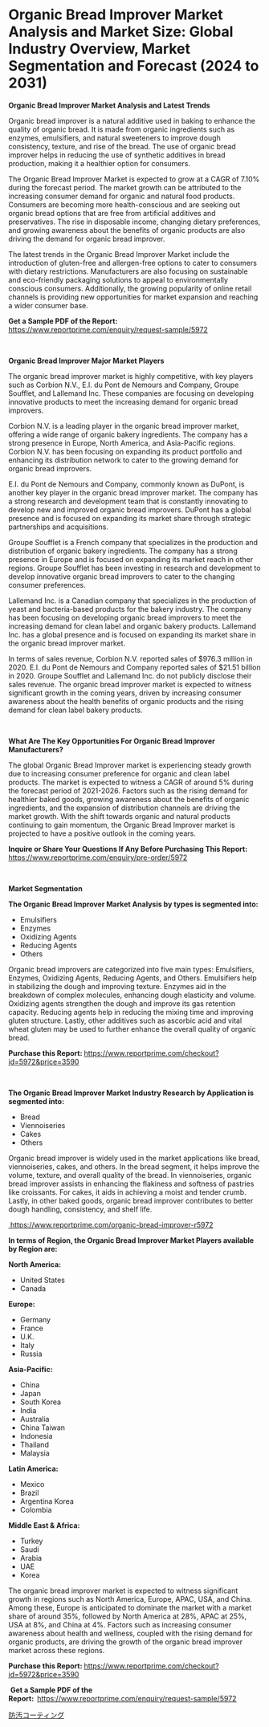 <p><h1>Organic Bread Improver Market Analysis and Market Size: Global Industry Overview, Market Segmentation and Forecast (2024 to 2031)</h1></p><p><strong>Organic Bread Improver Market Analysis and Latest Trends</strong></p>
<p><p>Organic bread improver is a natural additive used in baking to enhance the quality of organic bread. It is made from organic ingredients such as enzymes, emulsifiers, and natural sweeteners to improve dough consistency, texture, and rise of the bread. The use of organic bread improver helps in reducing the use of synthetic additives in bread production, making it a healthier option for consumers.</p><p>The Organic Bread Improver Market is expected to grow at a CAGR of 7.10% during the forecast period. The market growth can be attributed to the increasing consumer demand for organic and natural food products. Consumers are becoming more health-conscious and are seeking out organic bread options that are free from artificial additives and preservatives. The rise in disposable income, changing dietary preferences, and growing awareness about the benefits of organic products are also driving the demand for organic bread improver.</p><p>The latest trends in the Organic Bread Improver Market include the introduction of gluten-free and allergen-free options to cater to consumers with dietary restrictions. Manufacturers are also focusing on sustainable and eco-friendly packaging solutions to appeal to environmentally conscious consumers. Additionally, the growing popularity of online retail channels is providing new opportunities for market expansion and reaching a wider consumer base.</p></p>
<p><strong>Get a Sample PDF of the Report:&nbsp;</strong> <a href="https://www.reportprime.com/enquiry/request-sample/5972">https://www.reportprime.com/enquiry/request-sample/5972</a></p>
<p>&nbsp;</p>
<p><strong>Organic Bread Improver Major Market Players</strong></p>
<p><p>The organic bread improver market is highly competitive, with key players such as Corbion N.V., E.I. du Pont de Nemours and Company, Groupe Soufflet, and Lallemand Inc. These companies are focusing on developing innovative products to meet the increasing demand for organic bread improvers.</p><p>Corbion N.V. is a leading player in the organic bread improver market, offering a wide range of organic bakery ingredients. The company has a strong presence in Europe, North America, and Asia-Pacific regions. Corbion N.V. has been focusing on expanding its product portfolio and enhancing its distribution network to cater to the growing demand for organic bread improvers.</p><p>E.I. du Pont de Nemours and Company, commonly known as DuPont, is another key player in the organic bread improver market. The company has a strong research and development team that is constantly innovating to develop new and improved organic bread improvers. DuPont has a global presence and is focused on expanding its market share through strategic partnerships and acquisitions.</p><p>Groupe Soufflet is a French company that specializes in the production and distribution of organic bakery ingredients. The company has a strong presence in Europe and is focused on expanding its market reach in other regions. Groupe Soufflet has been investing in research and development to develop innovative organic bread improvers to cater to the changing consumer preferences.</p><p>Lallemand Inc. is a Canadian company that specializes in the production of yeast and bacteria-based products for the bakery industry. The company has been focusing on developing organic bread improvers to meet the increasing demand for clean label and organic bakery products. Lallemand Inc. has a global presence and is focused on expanding its market share in the organic bread improver market.</p><p>In terms of sales revenue, Corbion N.V. reported sales of $976.3 million in 2020. E.I. du Pont de Nemours and Company reported sales of $21.51 billion in 2020. Groupe Soufflet and Lallemand Inc. do not publicly disclose their sales revenue. The organic bread improver market is expected to witness significant growth in the coming years, driven by increasing consumer awareness about the health benefits of organic products and the rising demand for clean label bakery products.</p></p>
<p>&nbsp;</p>
<p><strong>What Are The Key Opportunities For Organic Bread Improver Manufacturers?</strong></p>
<p><p>The global Organic Bread Improver market is experiencing steady growth due to increasing consumer preference for organic and clean label products. The market is expected to witness a CAGR of around 5% during the forecast period of 2021-2026. Factors such as the rising demand for healthier baked goods, growing awareness about the benefits of organic ingredients, and the expansion of distribution channels are driving the market growth. With the shift towards organic and natural products continuing to gain momentum, the Organic Bread Improver market is projected to have a positive outlook in the coming years.</p></p>
<p><strong>Inquire or Share Your Questions If Any Before Purchasing This Report:</strong> <a href="https://www.reportprime.com/enquiry/pre-order/5972">https://www.reportprime.com/enquiry/pre-order/5972</a></p>
<p>&nbsp;</p>
<p><strong>Market Segmentation</strong></p>
<p><strong>The Organic Bread Improver Market Analysis by types is segmented into:</strong></p>
<p><ul><li>Emulsifiers</li><li>Enzymes</li><li>Oxidizing Agents</li><li>Reducing Agents</li><li>Others</li></ul></p>
<p><p>Organic bread improvers are categorized into five main types: Emulsifiers, Enzymes, Oxidizing Agents, Reducing Agents, and Others. Emulsifiers help in stabilizing the dough and improving texture. Enzymes aid in the breakdown of complex molecules, enhancing dough elasticity and volume. Oxidizing agents strengthen the dough and improve its gas retention capacity. Reducing agents help in reducing the mixing time and improving gluten structure. Lastly, other additives such as ascorbic acid and vital wheat gluten may be used to further enhance the overall quality of organic bread.</p></p>
<p><strong>Purchase this Report:&nbsp;</strong><a href="https://www.reportprime.com/checkout?id=5972&price=3590">https://www.reportprime.com/checkout?id=5972&price=3590</a></p>
<p>&nbsp;</p>
<p><strong>The Organic Bread Improver Market Industry Research by Application is segmented into:</strong></p>
<p><ul><li>Bread</li><li>Viennoiseries</li><li>Cakes</li><li>Others</li></ul></p>
<p><p>Organic bread improver is widely used in the market applications like bread, viennoiseries, cakes, and others. In the bread segment, it helps improve the volume, texture, and overall quality of the bread. In viennoiseries, organic bread improver assists in enhancing the flakiness and softness of pastries like croissants. For cakes, it aids in achieving a moist and tender crumb. Lastly, in other baked goods, organic bread improver contributes to better dough handling, consistency, and shelf life.</p></p>
<p><a href="https://www.reportprime.com/organic-bread-improver-r5972">&nbsp;https://www.reportprime.com/organic-bread-improver-r5972</a></p>
<p><strong>In terms of Region, the Organic Bread Improver Market Players available by Region are:</strong></p>
<p>
    <p> <strong> North America: </strong>
        <ul>
            <li>United States</li>
            <li>Canada</li>
        </ul>
        </p> 
    <p> <strong> Europe: </strong>
        <ul>
            <li>Germany</li>
            <li>France</li>
            <li>U.K.</li>
            <li>Italy</li>
            <li>Russia</li>
        </ul>
        </p> 
    <p> <strong> Asia-Pacific: </strong>
        <ul>
            <li>China</li>
            <li>Japan</li>
            <li>South Korea</li>
            <li>India</li>
            <li>Australia</li>
            <li>China Taiwan</li>
            <li>Indonesia</li>
            <li>Thailand</li>
            <li>Malaysia</li>
        </ul>
        </p> 
    <p> <strong> Latin America: </strong>
        <ul>
            <li>Mexico</li>
            <li>Brazil</li>
            <li>Argentina Korea</li>
            <li>Colombia</li>
        </ul>
        </p> 
    <p> <strong> Middle East & Africa: </strong>
        <ul>
            <li>Turkey</li>
            <li>Saudi</li>
            <li>Arabia</li>
            <li>UAE</li>
            <li>Korea</li>
        </ul>
    </p>
    </p>
<p><p>The organic bread improver market is expected to witness significant growth in regions such as North America, Europe, APAC, USA, and China. Among these, Europe is anticipated to dominate the market with a market share of around 35%, followed by North America at 28%, APAC at 25%, USA at 8%, and China at 4%. Factors such as increasing consumer awareness about health and wellness, coupled with the rising demand for organic products, are driving the growth of the organic bread improver market across these regions.</p></p>
<p><strong>Purchase this Report: </strong><a href="https://www.reportprime.com/checkout?id=5972&price=3590">https://www.reportprime.com/checkout?id=5972&price=3590</a></p>
<p>&nbsp;<strong>Get a Sample PDF of the Report:&nbsp;&nbsp;</strong><a href="https://www.reportprime.com/enquiry/request-sample/5972">https://www.reportprime.com/enquiry/request-sample/5972</a></p>
<p><strong></strong></p>
<p><p><a href="https://github.com/nemesis2824/Market-Research-Report-List-1/blob/main/301938717707.md">防汚コーティング</a></p></p>